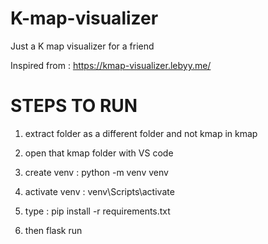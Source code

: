 # K-map-visualizer
Just a K map visualizer for a friend

Inspired from : https://kmap-visualizer.lebyy.me/

# STEPS TO RUN 

1. extract folder as a different folder and not kmap in kmap 

2. open that kmap folder with VS code

3. create venv : python -m venv venv

4. activate venv : venv\Scripts\activate

5. type : pip install -r requirements.txt

6. then flask run
